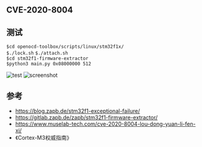 ## CVE-2020-8004
## 测试
`$cd openocd-toolbox/scripts/linux/stm32f1x/`  
`$./lock.sh`
`$./attach.sh`  
`$cd stm32f1-firmware-extractor`  
`$python3 main.py 0x08000000 512`

![test](https://github.com/wuxx/CVE-2020-8004/blob/master/doc/test.jpg)
![screenshot](https://github.com/wuxx/CVE-2020-8004/blob/master/doc/screenshot.png)
## 参考
- https://blog.zapb.de/stm32f1-exceptional-failure/
- https://gitlab.zapb.de/zapb/stm32f1-firmware-extractor/
- https://www.muselab-tech.com/cve-2020-8004-lou-dong-yuan-li-fen-xi/
- 《Cortex-M3权威指南》


